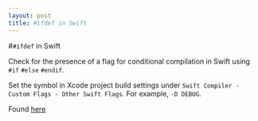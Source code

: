 ```yaml
---
layout: post
title: #ifdef in Swift
---
```


#`#ifdef` in Swift

Check for the presence of a flag for conditional compilation in Swift using `#if` `#else` `#endif`. 

Set the symbol in Xcode project build settings under `Swift Compiler - Custom Flags - Other Swift Flags`. For example, `-D DEBUG`.

Found [here](http://stackoverflow.com/a/24152730/919790) 

